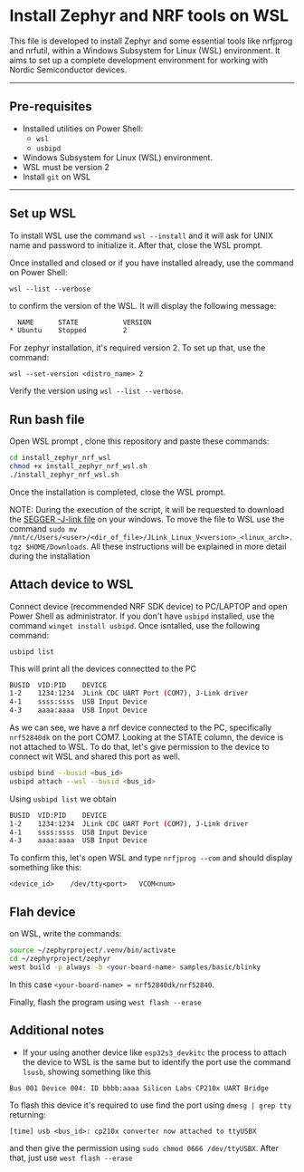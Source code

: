 # Install Zephyr and NRF tools on WSL

This file is developed to install Zephyr and some essential tools like nrfjprog and nrfutil, within a Windows Subsystem for Linux (WSL) environment. It aims to set up a complete development environment for working with Nordic Semiconductor devices.

---

## Pre-requisites
- Installed utilities on Power Shell:
  - `wsl`
  - `usbipd`
- Windows Subsystem for Linux (WSL) environment.
- WSL must be version 2
- Install `git` on WSL
---

## Set up WSL
To install WSL use the command  `wsl --install` and it will ask for UNIX name and password to initialize it. After that, close the WSL prompt.

Once installed and closed or if you have installed already, use the command on Power Shell:

`wsl --list --verbose`

to confirm the version of the WSL. It will display the following message:
```bash
  NAME      STATE           VERSION
* Ubuntu    Stopped         2
```

For zephyr installation, it's required version 2. To set up that, use the 
command:

`wsl --set-version <distro_name> 2`

Verify the version using `wsl --list --verbose`.

## Run bash file

Open WSL prompt , clone this repository and paste these commands:

```bash
cd install_zephyr_nrf_wsl
chmod +x install_zephyr_nrf_wsl.sh
./install_zephyr_nrf_wsl.sh
```

Once the installation is completed, close the WSL prompt.

NOTE: During the execution of the script, it will be requested to download the [SEGGER -J-link file](https://www.segger.com/downloads/jlink/) on your windows. To move the file to WSL use the command `sudo mv /mnt/c/Users/<user>/<dir_of_file>/JLink_Linux_V<version>_<linux_arch>.tgz $HOME/Downloads`. All these instructions will be explained in more detail during the installation 

## Attach device to WSL

Connect device (recommended NRF SDK device) to PC/LAPTOP and open Power Shell as administrator. If you don't have `usbipd` installed, use the command `winget install usbipd`. Once isntalled, use the following command:

`usbipd list`

This will print all the devices connectted to the PC

```bash
BUSID  VID:PID    DEVICE                                                        STATE
1-2    1234:1234  JLink CDC UART Port (COM7), J-Link driver                     Not shared
4-1    ssss:ssss  USB Input Device                                              Not shared
4-3    aaaa:aaaa  USB Input Device                                              Not shared
```

As we can see, we have a nrf device connected to the PC, specifically `nrf52840dk` on the port COM7. Looking at the STATE column, the device is not attached to WSL. To do that, let's give permission to the device to connect wit WSL and shared this port as well.

```bash
usbipd bind --busid <bus_id>
usbipd attach --wsl --busid <bus_id>
```

Using `usbipd list` we obtain
```bash
BUSID  VID:PID    DEVICE                                                        STATE
1-2    1234:1234  JLink CDC UART Port (COM7), J-Link driver                     Attached
4-1    ssss:ssss  USB Input Device                                              Not shared
4-3    aaaa:aaaa  USB Input Device                                              Not shared
```

To confirm this, let's open WSL and type `nrfjprog --com` and should display something like this:

`<device_id>    /dev/tty<port>   VCOM<num>`

## Flah device

on WSL, write the commands:
```bash
source ~/zephyrproject/.venv/bin/activate
cd ~/zephyrproject/zephyr
west build -p always -b <your-board-name> samples/basic/blinky
```
In this case `<your-board-name> = nrf52840dk/nrf52840`. 

Finally, flash the program using `west flash --erase`

## Additional notes

* If your using another device like `esp32s3_devkitc` the process to attach the device to WSL is the same but to identify the port use the command `lsusb`, showing something like this

`Bus 001 Device 004: ID bbbb:aaaa Silicon Labs CP210x UART Bridge`

To flash this device it's required to use find the port using `dmesg | grep tty` returning:

`[time] usb <bus_id>: cp210x converter now attached to ttyUSBX`

and then give the permission using `sudo chmod 0666 /dev/ttyUSBX`. After that, just use `west flash --erase`